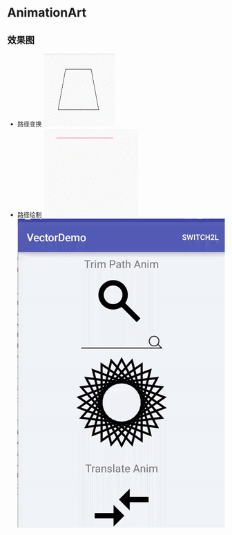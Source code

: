 # AnimationArt
## 效果图
* 路径变换
![路径变换](https://github.com/liangjingdev/AnimationArt/raw/master/img/路径变换.gif)
* 路径绘制
![路径绘制](https://github.com/liangjingdev/AnimationArt/raw/master/img/路径绘制.gif)
![效果图](https://github.com/liangjingdev/AnimationArt/raw/master/img/Image.gif)
